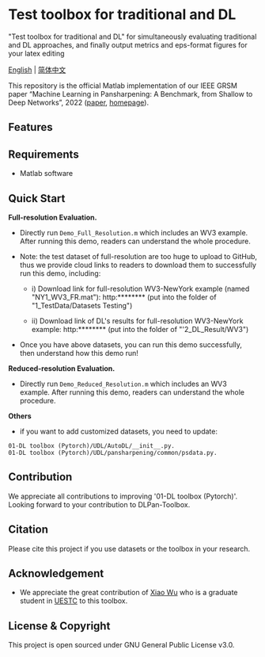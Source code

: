 # Test toolbox for traditional and DL
"Test toolbox for traditional and DL" for simultaneously evaluating traditional and DL approaches, and finally output metrics and eps-format figures for your latex editing

[English](https://github.com/.md) | [简体中文](https://github.com.md)

This repository is the official Matlab implementation of our IEEE GRSM paper “Machine Learning in Pansharpening: A Benchmark, from Shallow to Deep Networks”, 2022 ([paper](https://liangjiandeng.github.io), [homepage](https://liangjiandeng.github.io)).



## Features


## Requirements
* Matlab software

## Quick Start

**Full-resolution Evaluation.** 

* Directly run ``Demo_Full_Resolution.m`` which includes an WV3 example. After running this demo, readers can understand the whole procedure.

* Note: the test dataset of full-resolution are too huge to upload to GitHub, thus we provide cloud links to readers to download them to
  successfully run this demo, including:
  - i) Download link for full-resolution WV3-NewYork example (named "NY1_WV3_FR.mat"): http:********   (put into the folder of   "1_TestData/Datasets Testing")
  
  - ii) Download link of DL's results for full-resolution WV3-NewYork example: http:********   (put into the folder of "'2_DL_Result/WV3")
  
* Once you have above datasets, you can run this demo successfully, then understand how this demo run!

**Reduced-resolution Evaluation.** 

* Directly run ``Demo_Reduced_Resolution.m`` which includes an WV3 example. After running this demo, readers can understand the whole procedure.


**Others**
* if you want to add customized datasets, you need to update:

```
01-DL toolbox (Pytorch)/UDL/AutoDL/__init__.py.
01-DL toolbox (Pytorch)/UDL/pansharpening/common/psdata.py.
```



## Contribution
We appreciate all contributions to improving '01-DL toolbox (Pytorch)'. Looking forward to your contribution to DLPan-Toolbox.


## Citation
Please cite this project if you use datasets or the toolbox in your research.
> 


## Acknowledgement
- We appreciate the great contribution of [Xiao Wu](https://xiaoxiao-woo.github.io/) who is a graduate student in [UESTC](https://www.uestc.edu.cn/) to this toolbox.

## License & Copyright
This project is open sourced under GNU General Public License v3.0.


